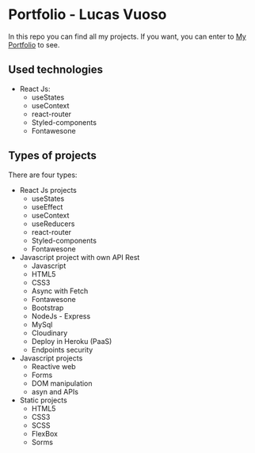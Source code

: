# **Portfolio - Lucas Vuoso**

In this repo you can find all my projects. If you want, you can enter to [My Portfolio](https://portfolio-vuoso-lucas.vercel.app/) to see.

## Used technologies
- React Js:
  - useStates
  - useContext
  - react-router
  - Styled-components
  - Fontawesone

## Types of projects
There are four types:
- React Js projects
  - useStates
  - useEffect
  - useContext
  - useReducers
  - react-router
  - Styled-components
  - Fontawesone
- Javascript project with own API Rest
  - Javascript
  - HTML5
  - CSS3
  - Async with Fetch
  - Fontawesone
  - Bootstrap
  - NodeJs - Express
  - MySql
  - Cloudinary
  - Deploy in Heroku (PaaS)
  - Endpoints security
- Javascript projects
  - Reactive web
  - Forms
  - DOM manipulation
  - asyn and APIs
- Static projects
  - HTML5
  - CSS3
  - SCSS
  - FlexBox
  - Sorms



